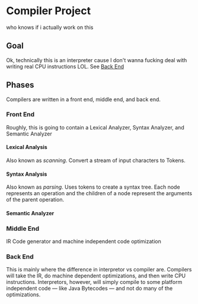 # Compiler Project
who knows if i actually work on this

## Goal
Ok, technically this is an interpreter cause I don't wanna fucking deal with writing real CPU instructions LOL. See [Back End](#back-end)

## Phases
Compilers are written in a front end, middle end, and back end.

### Front End
Roughly, this is going to contain a Lexical Analyzer, Syntax Analyzer, and Semantic Analyzer

#### Lexical Analysis
Also known as *scanning*. Convert a stream of input characters to Tokens.

#### Syntax Analysis
Also known as *parsing*. Uses tokens to create a syntax tree. Each node represents an operation and the children of a node represent the arguments of the parent operation.

#### Semantic Analyzer

### Middle End
IR Code generator and machine independent code optimization

### Back End
This is mainly where the difference in interpretor vs compiler are. Compilers will take the IR, do machine dependent optimizations, and then write CPU instructions. Interpretors, however, will simply compile to some platform independent code — like Java Bytecodes — and not do many of the optimizations.